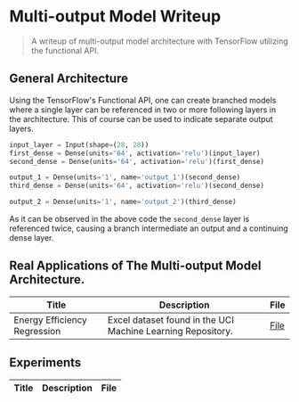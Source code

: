 # Multi-output Model Writeup
> A writeup of multi-output model architecture with TensorFlow utilizing the functional API.

## General Architecture 

Using the TensorFlow's Functional API, one can create branched models where a single layer can be referenced in two or more following layers in the architecture. This of course can be used to indicate separate output layers.

```python
input_layer = Input(shape=(28, 28))
first_dense = Dense(units='64', activation='relu')(input_layer)
second_dense = Dense(units='64', activation='relu')(first_dense)

output_1 = Dense(units='1', name='output_1')(second_dense)
third_dense = Dense(units='64', activation='relu')(second_dense)

output_2 = Dense(units='1', name='output_2')(third_dense)
```

As it can be observed in the above code the `second_dense` layer is referenced twice, causing a branch intermediate an output and a continuing dense layer.

## Real Applications of The Multi-output Model Architecture.
|**Title**|**Description**|**File**|
|---------|---------------|--------|
|Energy Efficiency Regression|Excel dataset found in the UCI Machine Learning Repository.|[File](https://github.com/UmbertoFasci/Multi-output_Model_wrtup/blob/main/EnergyEfficiencyRegression.ipynb)|

## Experiments
|**Title**|**Description**|**File**|
|-|-|-|
